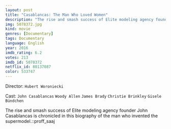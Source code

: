 ```yaml
---
layout: post
title: "Casablancas: The Man Who Loved Women"
description: "The rise and smash success of Elite modeling agency founder John Casablancas is chronicled in this biography of the man who invented the supermodel.::proff_saaj.."
img: 5078372.jpg
kind: movie
genres: [Documentary]
tags: Documentary 
language: English
year: 2016
imdb_rating: 6.2
votes: 213
imdb_id: 5078372
netflix_id: 80137087
color: 533747
---
```

Director: `Hubert Woroniecki`  

Cast: `John Casablancas` `Woody Allen` `James Brady` `Christie Brinkley` `Gisele Bündchen` 

The rise and smash success of Elite modeling agency founder John Casablancas is chronicled in this biography of the man who invented the supermodel.::proff_saaj